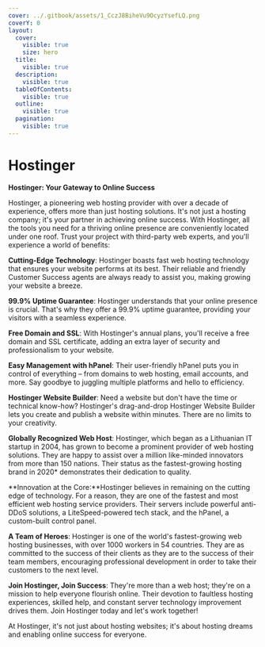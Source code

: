 ```yaml
---
cover: ../.gitbook/assets/1_CczJ8BiheVu9OcyzYsefLQ.png
coverY: 0
layout:
  cover:
    visible: true
    size: hero
  title:
    visible: true
  description:
    visible: true
  tableOfContents:
    visible: true
  outline:
    visible: true
  pagination:
    visible: true
---
```


# Hostinger

**Hostinger: Your Gateway to Online Success**

Hostinger, a pioneering web hosting provider with over a decade of experience, offers more than just hosting solutions. It's not just a hosting company; it's your partner in achieving online success. With Hostinger, all the tools you need for a thriving online presence are conveniently located under one roof. Trust your project with third-party web experts, and you'll experience a world of benefits:

**Cutting-Edge Technology**: Hostinger boasts fast web hosting technology that ensures your website performs at its best. Their reliable and friendly Customer Success agents are always ready to assist you, making growing your website a breeze.

**99.9% Uptime Guarantee**: Hostinger understands that your online presence is crucial. That's why they offer a 99.9% uptime guarantee, providing your visitors with a seamless experience.

&#x20;**Free Domain and SSL**: With Hostinger's annual plans, you'll receive a free domain and SSL certificate, adding an extra layer of security and professionalism to your website.

&#x20;**Easy Management with hPanel**: Their user-friendly hPanel puts you in control of everything – from domains to web hosting, email accounts, and more. Say goodbye to juggling multiple platforms and hello to efficiency.

&#x20;**Hostinger Website Builder**: Need a website but don't have the time or technical know-how? Hostinger's drag-and-drop Hostinger Website Builder lets you create and publish a website within minutes. There are no limits to your creativity.

**Globally Recognized Web Host**: Hostinger, which began as a Lithuanian IT startup in 2004, has grown to become a prominent provider of web hosting solutions. They are happy to assist over a million like-minded innovators from more than 150 nations. Their status as the fastest-growing hosting brand in 2020\* demonstrates their dedication to quality.

**Innovation at the Core:**Hostinger believes in remaining on the cutting edge of technology. For a reason, they are one of the fastest and most efficient web hosting service providers. Their servers include powerful anti-DDoS solutions, a LiteSpeed-powered tech stack, and the hPanel, a custom-built control panel.

**A Team of Heroes**: Hostinger is one of the world's fastest-growing web hosting businesses, with over 1000 workers in 54 countries. They are as committed to the success of their clients as they are to the success of their team members, encouraging professional development in order to take their customers to the next level.

**Join Hostinger, Join Success**: They're more than a web host; they're on a mission to help everyone flourish online. Their devotion to faultless hosting experiences, skilled help, and constant server technology improvement drives them. Join Hostinger today and let's work together!

At Hostinger, it's not just about hosting websites; it's about hosting dreams and enabling online success for everyone.
